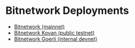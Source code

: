 # Bitnetwork Deployments
- [Bitnetwork (mainnet)](./mainnet#readme)
- [Bitnetwork Kovan (public testnet)](./kovan#readme)
- [Bitnetwork Goerli (internal devnet)](./goerli#readme)
